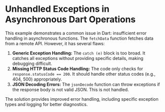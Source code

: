 # Unhandled Exceptions in Asynchronous Dart Operations

This example demonstrates a common issue in Dart: insufficient error handling in asynchronous functions.  The `fetchData` function fetches data from a remote API.  However, it has several flaws:

1. **Generic Exception Handling:** The `catch (e)` block is too broad.  It catches all exceptions without providing specific details, making debugging difficult.
2. **Missing HTTP Status Code Handling:**  The code only checks for `response.statusCode == 200`. It should handle other status codes (e.g., 404, 500) appropriately. 
3. **JSON Decoding Errors:**  The `jsonDecode` function can throw exceptions if the response body is not valid JSON. This is not handled.

The solution provides improved error handling, including specific exception types and logging for better diagnostics.